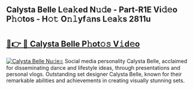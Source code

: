 ## Calysta Belle L𝚎a𝚔ed N𝚞𝚍e - Part-R1E Vi𝚍𝚎o P𝚑𝚘tos - H𝚘𝚝 O𝚗𝚕yf𝚊ns L𝚎a𝚔s 2811u

# <h2><a href="http://kfdi2d7.oniu.top/?m=Calysta+Belle">🔗👉 🔴 Calysta Belle P𝚑ot𝚘𝚜 V𝚒d𝚎o</a></h2>

[![Calysta Belle Nu𝚍e𝚜](https://i.imgur.com/0qMVB7G.gif)](http://kfdi2d7.oniu.top/?m=Calysta+Belle)
Social media personality Calysta Belle, acclaimed for disseminating dance and lifestyle ideas, through presentations and personal vlogs. Outstanding set designer Calysta Belle, known for their remarkable abilities and achievements in creating visually stunning sets.  
